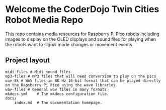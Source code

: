 # Welcome the CoderDojo Twin Cities Robot Media Repo

This repo contains media resources for Raspberry Pi Pico robots including images to display on the OLED displays and sound files for playing when the robots want to signal mode changes or movement events.

## Project layout

    midi-files # Midi sound files
    mp3-files # MP3 files that will need conversion to play on the pico
    wav-8k # WAV files in 8K Hz 16-bit format that can be played directly on the Rapsberry Pi Pico using the wave libraries
    wav-files # General wav files in many formats
    mkdocs.yml    # The mkdocs configuration file.
    docs/
        index.md  # The documentation homepage.
